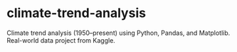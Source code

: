 # climate-trend-analysis
Climate trend analysis (1950–present) using Python, Pandas, and Matplotlib. Real-world data project from Kaggle.
